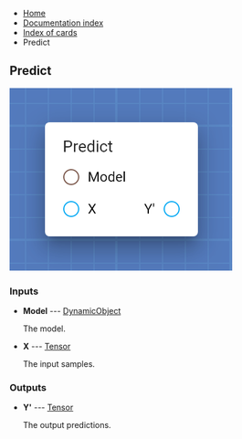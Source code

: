 <ul class="breadcrumb">
    <li><a href="">Home</a></li>
    <li><a href="documentation">Documentation index</a></li>
    <li><a href="cards/">Index of cards</a></li>
    <li>Predict</li>
</ul>

## Predict



!["Predict" card](assets/img/cards/predict.png)


### Inputs


* **Model** --- [DynamicObject](types/DynamicObject)

  The model.

* **X** --- [Tensor](types/Tensor)

  The input samples.





### Outputs


* **Y'** --- [Tensor](types/Tensor)

  The output predictions.




